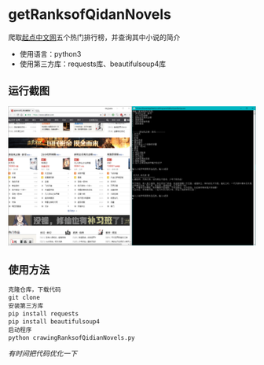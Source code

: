 getRanksofQidanNovels
=======

爬取[起点中文网](https://www.qidian.com)五个热门排行榜，并查询其中小说的简介

+ 使用语言：python3
+ 使用第三方库：requests库、beautifulsoup4库

## 运行截图
![screenshot](screenshot.png)

## 使用方法
```
克隆仓库，下载代码
git clone 
安装第三方库
pip install requests
pip install beautifulsoup4
启动程序
python crawingRanksofQidianNovels.py
```

*有时间把代码优化一下*